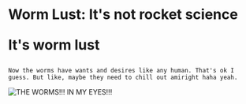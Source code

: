 <html>
  <h1>
    Worm Lust:  It's not rocket science
    <p>
      It's worm lust
    </p>
  </h1>
  <body>

    Now the worms have wants and desires like any human. That's ok I guess. But like, maybe they need to chill out amiright haha yeah.

  </body>

<p>
<img src="wormsrus.jpg" alt="THE WORMS!!! IN MY EYES!!!">
</p>
</html>
